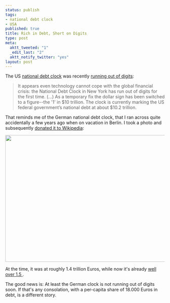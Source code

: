 ```yaml
--- 
status: publish
tags: 
- national debt clock
- USA
published: true
title: Rich in Debt, Short on Digits
type: post
meta: 
  aktt_tweeted: "1"
  _edit_last: "2"
  aktt_notify_twitter: "yes"
layout: post
---
```

The US <a href="http://en.wikipedia.org/wiki/National_Debt_Clock">national debt clock</a> was recently <a href="http://www.timesonline.co.uk/tol/news/world/us_and_americas/article4910883.ece">running out of digits</a>:

<blockquote>It appears even technology cannot cope with the global financial crisis: the National Debt Clock in New York has run out of digits for the first time.
(...)
As a temporary fix the dollar sign has been switched to a figure--the '1' in $10 trillion. The clock is currently marking the US federal government’s national debt at about $10.2 trillion.</blockquote>

That reminds me of the German national debt clock, that I ran across quite accidentally a few years ago when on vacation in Berlin. I took a photo and subsequently <a href="http://de.wikipedia.org/wiki/Bild:BDS_Schuldenuhr.jpg">donated it to Wikipedia</a>:

<a href="http://fredericiana.com/wp-content/uploads/2008/10/schuldenuhr.jpg"><img src="http://fredericiana.com/wp-content/uploads/2008/10/schuldenuhr-533x400.jpg" alt="" title="Bund der Steuerzahler Schuldenuhr" width="533" height="400" class="alignnone size-medium wp-image-1668" /></a>

At the time, it was at roughly 1.4 trillion Euros, while now it's already <a href="http://www.steuerzahler.de/">well over 1.5 </a>.

The good news is: At least the German clock is not running out of digits soon. If that's any consolation, with a per-capita share of 18.000 Euros in debt, is a different story.
